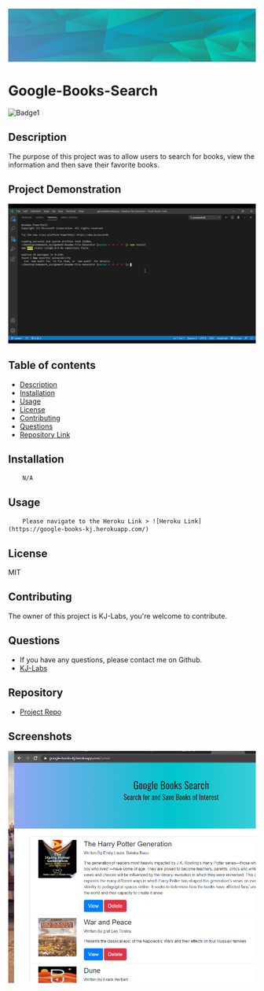 

![Git](background.PNG)  
# Google-Books-Search

![Badge1](https://img.shields.io/badge/License-MIT-Blue)


## Description 
The purpose of this project was to allow users to search for books, view the information and then save their favorite books. 

## Project Demonstration
![Git](readmevideo.gif)  


## Table of contents

- [Description](#description)
- [Installation](#installation)
- [Usage](#usage)
- [License](#license)
- [Contributing](#contributing)
- [Questions](#questions)
- [Repository Link](#repository)



## Installation

        N/A

## Usage

        Please navigate to the Heroku Link > ![Heroku Link](https://google-books-kj.herokuapp.com/)

## License
MIT 


 

## Contributing

The owner of this project is KJ-Labs, you're welcome to contribute.


## Questions

- If you have any questions, please contact me on Github.
- [KJ-Labs](https://github.com/KJ-Labs)

## Repository

- [Project Repo](https://github.com/KJ-Labs/Google-Books-Search)

## Screenshots
![Git](screenshot.PNG)  


